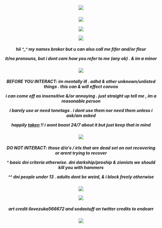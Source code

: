 

    
<h3 align="center">
<img src="https://i.postimg.cc/D0pnZDgH/brokertop.png"/>
    </h3>
    <h3 align="center">
<img src="https://komarev.com/ghpvc/?username=justicedealer&label=profile+views&color=3594A6"/>
    </h3>
  <p align="center">
<img src="https://i.postimg.cc/hvZQB27P/lv-0-20240721192711-ezgif-com-effects.gif"/>
    </p>
   
<p align="center">
<img src="graphichere"/>
</p>
  

    
<h5 align="center">
hii ^_^ my names broker but u can also call me fifer and/or fleur

it/no pronouns, but i dont care how you refer to me (any ok) . & im a minor 
</h5>

<p align="center">
<img src="https://i.postimg.cc/MTMpBzcx/fancybrokermiddle.png"/>
 </p>
 <h5 align="center">
BEFORE YOU INTERACT: im mentally ill . adhd & other unknown/unlisted things . this can & will effect convos

i can come off as insensitive &/or annoying . just straight up tell me , im a reasonable person

i barely use or need tonetags . i dont use them nor need them unless i ask/am asked

happily [taken](https://github.com/endearr) !! i wont boast 24/7 about it but just keep that in mind
</h5>

<p align="center">
<img src="https://i.postimg.cc/jdZYRG5h/brokermiddlebubbly.png"/>
</p>

<h5 align="center">
DO NOT INTERACT: those d/a's / irls that are dead set on not recovering or arent trying to recover

^ basic dni criteria otherwise. dni darkship/proship & zionists we should kill you with hammers

^^ dni people under 13 . adults dont be weird, & i block freely otherwise
</h5>

<p align="center">
<img src="https://i.postimg.cc/y8gcVCjq/tealdivider.jpg"/>
</p>
<p align="center">
<img src="https://i.postimg.cc/sXsq7cHc/Background-Eraser-20240721-194853708-ezgif-com-resize.png"/>
</p>

<h5 align="center">
 art credit ilovezuka566672 and sodastuff on twitter
  credits to endearr 
</h5>

<h3 align="center">
<img src="https://i.postimg.cc/59DfhcXQ/brokerbottom.png"/>
</h3>

